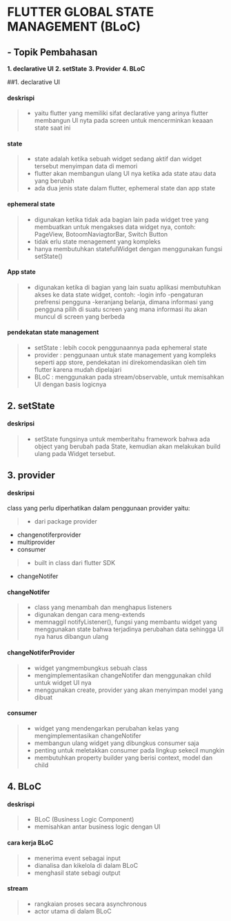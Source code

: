 # FLUTTER GLOBAL STATE MANAGEMENT (BLoC)

## - Topik Pembahasan
**1. declarative UI**
**2. setState**
**3. Provider**
**4. BLoC**


##1. declarative UI
#### deskrispi
>- yaitu flutter yang memiliki sifat declarative yang arinya flutter membangun UI nyta pada screen untuk mencerminkan keaaan state saat ini

#### state
>- state adalah ketika sebuah widget sedang aktif dan widget tersebut menyimpan data di memori
>- flutter akan membangun ulang UI nya ketika ada state atau data yang berubah
>- ada dua jenis state dalam flutter, ephemeral state dan app state

#### ephemeral state
>- digunakan ketika tidak ada bagian lain pada widget tree yang membuatkan untuk mengakses data widget nya, contoh: PageView, BotoomNaviagtorBar, Switch Button
>- tidak erlu state menagement yang kompleks
>- hanya membutuhkan statefulWidget dengan menggunakan fungsi setState()

#### App state
>- digunakan ketika di bagian yang lain suatu aplikasi membutuhkan akses ke data state widget, contoh: 
-login info
-pengaturan prefrensi pengguna
-keranjang belanja, dimana informasi yang pengguna pilih di suatu screen yang mana informasi itu akan muncul di screen yang berbeda

#### pendekatan state management
>- setState : lebih cocok penggunaannya pada ephemeral state
>- provider : penggunaan untuk state management yang kompleks seperti app store, pendekatan ini direkomendasikan oleh tim flutter karena mudah dipelajari
>- BLoC : menggunakan pada stream/observable, untuk memisahkan UI dengan basis logicnya


## 2. setState
#### deskripsi
>- setState fungsinya untuk memberitahu framework bahwa ada object yang berubah pada State, kemudian akan melakukan build ulang pada Widget tersebut.

## 3. provider
#### deskripsi
class yang perlu diperhatikan dalam penggunaan provider yaitu:
>- dari package provider
- changenotiferprovider
- multiprovider
- consumer
>- built in class dari flutter SDK
- changeNotifer

#### changeNotifer
>- class yang menambah dan menghapus listeners
>- digunakan dengan cara meng-extends
>- memnaggil notifyListener(), fungsi yang membantu widget yang menggunakan state bahwa terjadinya perubahan data sehingga UI nya harus dibangun ulang

#### changeNotiferProvider
>- widget yangmembungkus sebuah class
>- mengimplementasikan changeNotifer dan menggunakan child untuk widget UI nya
>- menggunakan create, provider yang akan menyimpan model yang dibuat 

#### consumer
>- widget yang mendengarkan perubahan kelas yang mengimplementasikan changeNotifer
>- membangun ulang widget yang dibungkus consumer saja
>- penting untuk meletakkan consumer pada lingkup sekecil mungkin
>- membutuhkan property builder yang berisi context, model dan child


## 4. BLoC
#### deskrispi
>- BLoC (Business Logic Component)
>- memisahkan antar business logic dengan UI

#### cara kerja BLoC
>- menerima event sebagai input
>- dianalisa dan kikelola di dalam BLoC
>- menghasil state sebagi output

#### stream
>- rangkaian proses secara asynchronous
>- actor utama di dalam BLoC


   [git-repo-url]: <https://github.com/joemccann/dillinger.git>
   [john gruber]: <http://daringfireball.net>
   [df1]: <http://daringfireball.net/projects/markdown/>
   [markdown-it]: <https://github.com/markdown-it/markdown-it>
   [Ace Editor]: <http://ace.ajax.org>
   [node.js]: <http://nodejs.org>
   [Twitter Bootstrap]: <http://twitter.github.com/bootstrap/>
   [jQuery]: <http://jquery.com>
   [@tjholowaychuk]: <http://twitter.com/tjholowaychuk>
   [express]: <http://expressjs.com>
   [AngularJS]: <http://angularjs.org>
   [Gulp]: <http://gulpjs.com>

   [PlDb]: <https://github.com/joemccann/dillinger/tree/master/plugins/dropbox/README.md>
   [PlGh]: <https://github.com/joemccann/dillinger/tree/master/plugins/github/README.md>
   [PlGd]: <https://github.com/joemccann/dillinger/tree/master/plugins/googledrive/README.md>
   [PlOd]: <https://github.com/joemccann/dillinger/tree/master/plugins/onedrive/README.md>
   [PlMe]: <https://github.com/joemccann/dillinger/tree/master/plugins/medium/README.md>
   [PlGa]: <https://github.com/RahulHP/dillinger/blob/master/plugins/googleanalytics/README.md>
